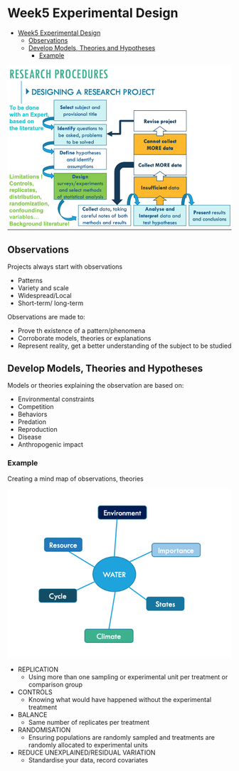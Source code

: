 # Week5 Experimental Design

- [Week5 Experimental Design](#week5-experimental-design)
  - [Observations](#observations)
  - [Develop Models, Theories and Hypotheses](#develop-models-theories-and-hypotheses)
    - [Example](#example)

![research-procedures](images/research-procedures.png)

## Observations

Projects always start with observations

- Patterns
- Variety and scale
- Widespread/Local
- Short-term/ long-term

Observations are made to:

- Prove th existence of a pattern/phenomena
- Corroborate models, theories or explanations
- Represent reality, get a better understanding of the subject to be studied

## Develop Models, Theories and Hypotheses

Models or theories explaining the observation are based on:

- Environmental constraints
- Competition
- Behaviors
- Predation
- Reproduction
- Disease
- Anthropogenic impact

### Example

Creating a mind map of observations, theories

![water](images/water.png)

- REPLICATION
  - Using more than one sampling or experimental unit per treatment or
    comparison group
- CONTROLS
  - Knowing what would have happened without the experimental treatment
- BALANCE
  - Same number of replicates per treatment
- RANDOMISATION
  - Ensuring populations are randomly sampled and treatments are randomly allocated to experimental units
- REDUCE UNEXPLAINED/RESIDUAL VARIATION
  - Standardise your data, record covariates
